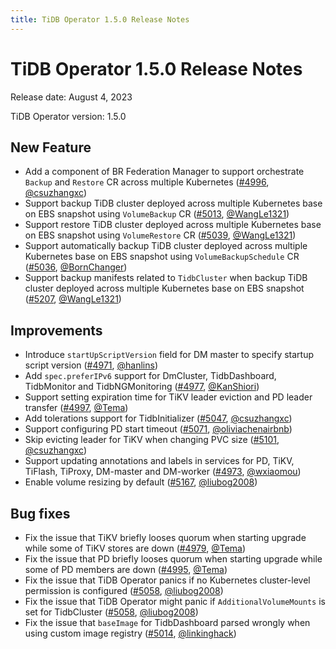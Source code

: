 ```yaml
---
title: TiDB Operator 1.5.0 Release Notes
---
```


# TiDB Operator 1.5.0 Release Notes

Release date: August 4, 2023

TiDB Operator version: 1.5.0

## New Feature

- Add a component of BR Federation Manager to support orchestrate `Backup` and `Restore` CR across multiple Kubernetes ([#4996](https://github.com/pingcap/tidb-operator/pull/4996), [@csuzhangxc](https://github.com/csuzhangxc))
- Support backup TiDB cluster deployed across multiple Kubernetes base on EBS snapshot using `VolumeBackup` CR ([#5013](https://github.com/pingcap/tidb-operator/pull/5013), [@WangLe1321](https://github.com/WangLe1321))
- Support restore TiDB cluster deployed across multiple Kubernetes base on EBS snapshot using `VolumeRestore` CR ([#5039](https://github.com/pingcap/tidb-operator/pull/5039), [@WangLe1321](https://github.com/WangLe1321))
- Support automatically backup TiDB cluster deployed across multiple Kubernetes base on EBS snapshot using `VolumeBackupSchedule` CR ([#5036](https://github.com/pingcap/tidb-operator/pull/5036), [@BornChanger](https://github.com/BornChanger))
- Support backup manifests related to `TidbCluster` when backup TiDB cluster deployed across multiple Kubernetes base on EBS snapshot ([#5207](https://github.com/pingcap/tidb-operator/pull/5207), [@WangLe1321](https://github.com/WangLe1321))

## Improvements

- Introduce `startUpScriptVersion` field for DM master to specify startup script version ([#4971](https://github.com/pingcap/tidb-operator/pull/4971), [@hanlins](https://github.com/hanlins))
- Add `spec.preferIPv6` support for DmCluster, TidbDashboard, TidbMonitor and TidbNGMonitoring ([#4977](https://github.com/pingcap/tidb-operator/pull/4977), [@KanShiori](https://github.com/KanShiori))
- Support setting expiration time for TiKV leader eviction and PD leader transfer ([#4997](https://github.com/pingcap/tidb-operator/pull/4997), [@Tema](https://github.com/Tema))
- Add tolerations support for TidbInitializer ([#5047](https://github.com/pingcap/tidb-operator/pull/5047), [@csuzhangxc](https://github.com/csuzhangxc))
- Support configuring PD start timeout ([#5071](https://github.com/pingcap/tidb-operator/pull/5071), [@oliviachenairbnb](https://github.com/oliviachenairbnb))
- Skip evicting leader for TiKV when changing PVC size ([#5101](https://github.com/pingcap/tidb-operator/pull/5101), [@csuzhangxc](https://github.com/csuzhangxc))
- Support updating annotations and labels in services for PD, TiKV, TiFlash, TiProxy, DM-master and DM-worker ([#4973](https://github.com/pingcap/tidb-operator/pull/4973), [@wxiaomou](https://github.com/wxiaomou))
- Enable volume resizing by default ([#5167](https://github.com/pingcap/tidb-operator/pull/5167), [@liubog2008](https://github.com/liubog2008))

## Bug fixes

- Fix the issue that TiKV briefly looses quorum when starting upgrade while some of TiKV stores are down ([#4979](https://github.com/pingcap/tidb-operator/pull/4979), [@Tema](https://github.com/Tema))
- Fix the issue that PD briefly looses quorum when starting upgrade while some of PD members are down ([#4995](https://github.com/pingcap/tidb-operator/pull/4995), [@Tema](https://github.com/Tema))
- Fix the issue that TiDB Operator panics if no Kubernetes cluster-level permission is configured ([#5058](https://github.com/pingcap/tidb-operator/pull/5058), [@liubog2008](https://github.com/liubog2008))
- Fix the issue that TiDB Operator might panic if `AdditionalVolumeMounts` is set for TidbCluster ([#5058](https://github.com/pingcap/tidb-operator/pull/5058), [@liubog2008](https://github.com/liubog2008))
- Fix the issue that `baseImage` for TidbDashboard parsed wrongly when using custom image registry ([#5014](https://github.com/pingcap/tidb-operator/pull/5014), [@linkinghack](https://github.com/linkinghack))
